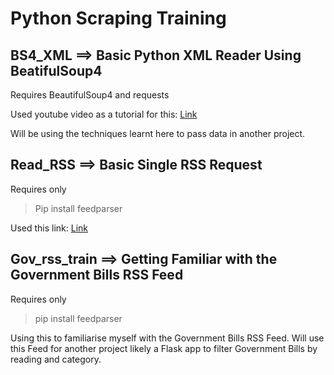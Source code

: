 # Python Scraping Training

## BS4_XML ==> Basic Python XML Reader Using BeatifulSoup4
Requires BeautifulSoup4 and requests

Used youtube video as a tutorial for this: [Link](https://www.youtube.com/watch?v=8HbqO-TfjlI)

Will be using the techniques learnt here to pass data in another project.

## Read_RSS ==> Basic Single RSS Request

Requires only
> Pip install feedparser

Used this link: [Link](https://www.tutorialspoint.com/python_text_processing/python_reading_rss_feed.htm)

## Gov_rss_train ==> Getting Familiar with the Government Bills RSS Feed
Requires only
> pip install feedparser

Using this to familiarise myself with the Government Bills RSS Feed.
Will use this Feed for another project likely a Flask app to filter Government Bills by reading and category.
